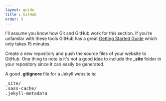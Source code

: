 ```yaml
---
layout: guide
title : GitHub
order: 5
---
```


I'll assume you know how Git and GitHub work for this section. If you're unfamilar with these tools GitHub has a great [Getting Started Guide](https://try.github.io/) which only takes 15 minutes.

Create a new repository and push the source files of your website to GitHub. One thing to note is it's not a good idea to include the **_site** folder in your repository since it can easily be generated.

A good **.gitignore** file for a Jekyll website is:

<pre>_site/
.sass-cache/
.jekyll-metadata</pre>
